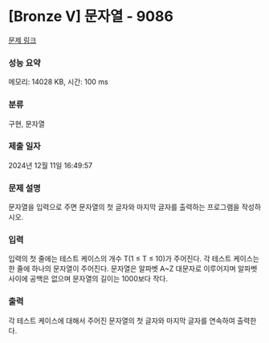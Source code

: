 # [Bronze V] 문자열 - 9086 

[문제 링크](https://www.acmicpc.net/problem/9086) 

### 성능 요약

메모리: 14028 KB, 시간: 100 ms

### 분류

구현, 문자열

### 제출 일자

2024년 12월 11일 16:49:57

### 문제 설명

<p>문자열을 입력으로 주면 문자열의 첫 글자와 마지막 글자를 출력하는 프로그램을 작성하시오.</p>

### 입력 

 <p>입력의 첫 줄에는 테스트 케이스의 개수 T(1 ≤ T ≤ 10)가 주어진다. 각 테스트 케이스는 한 줄에 하나의 문자열이 주어진다. 문자열은 알파벳 A~Z 대문자로 이루어지며 알파벳 사이에 공백은 없으며 문자열의 길이는 1000보다 작다.</p>

### 출력 

 <p>각 테스트 케이스에 대해서 주어진 문자열의 첫 글자와 마지막 글자를 연속하여 출력한다.</p>

